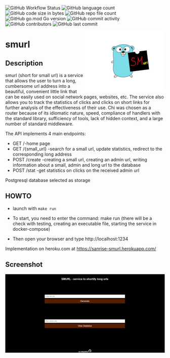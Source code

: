 ![GitHub Workflow Status](https://img.shields.io/github/workflow/status/sanyarise/smurl/golangci-lint)
![GitHub language count](https://img.shields.io/github/languages/count/sanyarise/smurl)
![GitHub code size in bytes](https://img.shields.io/github/languages/code-size/sanyarise/smurl)
![GitHub repo file count](https://img.shields.io/github/directory-file-count/sanyarise/smurl)
![GitHub go.mod Go version](https://img.shields.io/github/go-mod/go-version/sanyarise/smurl)
![GitHub commit activity](https://img.shields.io/github/commit-activity/y/sanyarise/smurl)
![GitHub contributors](https://img.shields.io/github/contributors/sanyarise/smurl)
![GitHub last commit](https://img.shields.io/github/last-commit/sanyarise/smurl)

<img align="right" width="50%" src="./static/images/gopher.png">

# smurl 
## Description
smurl (short for small url) is a service that allows the user to turn a long, cumbersome url address into a beautiful, convenient little link that can be easily used on social network pages, websites, etc. The service also allows you to track the statistics of clicks and clicks on short links for further analysis of the effectiveness of their use.
Chi was chosen as a router because of its idiomatic nature, speed, compliance of handlers with the standard library, sufficiency of tools, lack of hidden context, and a large number of standard middleware.

The API implements 4 main endpoints:
- GET /-home page
- GET /{small_url} -search for a small url, update statistics, redirect to the corresponding long address
- POST /create -creating a small url, creating an admin url, writing information about a small, admin and long url to the database
- POST /stat -get statistics on clicks on the received admin url

Postgresql database selected as storage

## HOWTO

- launch with `make run`

- To start, you need to enter the command: make run (there will be a check with testing, creating an executable file, starting the service in docker-compose)

- Then open your browser and type http://localhost:1234

Implementation on heroku.com at https://sanrise-smurl.herokuapp.com/

## Screenshot

<img src="./static/images/smurl.jpg">

 
